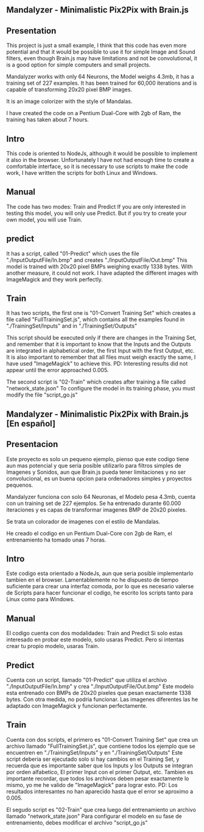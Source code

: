 Mandalyzer - Minimalistic Pix2Pix with Brain.js
-----------------------------------------------

Presentation
------------
This project is just a small example, I think that this code has even more potential and that it would be possible to use it for simple Image and Sound filters, even though Brain.js may have limitations and not be convolutional, it is a good option for simple computers and small projects.

Mandalyzer works with only 64 Neurons, the Model weighs 4.3mb, it has a training set of 227 examples. It has been trained for 60,000 iterations and is capable of transforming 20x20 pixel BMP images.

It is an image colorizer with the style of Mandalas.

I have created the code on a Pentium Dual-Core with 2gb of Ram, the training has taken about 7 hours.


Intro
-----

This code is oriented to NodeJs, although it would be possible to implement it also in the browser.
Unfortunately I have not had enough time to create a comfortable interface, so it is necessary to use scripts to make the code work, I have written the scripts for both Linux and Windows.





Manual
------
The code has two modes: Train and Predict
If you are only interested in testing this model, you will only use Predict.
But if you try to create your own model, you will use Train.


predict
--------
It has a script, called "01-Predict"
which uses the file "./InputOutputFile/In.bmp" and creates "./InputOutputFile/Out.bmp"
This model is trained with 20x20 pixel BMPs weighing exactly 1338 bytes. With another measure, it could not work.
I have adapted the different images with ImageMagick and they work perfectly.




Train
------
It has two scripts, the first one is "01-Convert Training Set"
which creates a file called "FullTrainingSet.js", which contains all the examples found in "./TrainingSet/Inputs" and in "./TrainingSet/Outputs"

This script should be executed only if there are changes in the Training Set, and remember that it is important to know that the Inputs and the Outputs are integrated in alphabetical order, the first Input with the first Output, etc.
It is also important to remember that all files must weigh exactly the same, I have used "ImageMagick" to achieve this.
PD: Interesting results did not appear until the error approached 0.005.


The second script is "02-Train"
which creates after training a file called "network_state.json"
To configure the model in its training phase, you must modify the file "script_go.js"



Mandalyzer - Minimalistic Pix2Pix with Brain.js [En español]
-----------------------------------------------


Presentacion
------------
Este proyecto es solo un pequeno ejemplo, pienso que este codigo tiene aun mas potencial y que seria posible utilizarlo para filtros simples de Imagenes y Sonidos, aun que Brain.js pueda tener limitaciones y no ser convolucional, es un buena opcion para ordenadores simples y proyectos pequenos.

Mandalyzer funciona con solo 64 Neuronas, el Modelo pesa 4.3mb, cuenta con un training set de 227 ejemplos. Se ha entrenado durante 60.000 iteraciones y es capas de transformar imagenes BMP de 20x20 pixeles.

Se trata un colorador de imagenes con el estilo de Mandalas.

He creado el codigo en un Pentium Dual-Core con 2gb de Ram, el entrenamiento ha tomado unas 7 horas.


Intro
-----

Este codigo esta orientado a NodeJs, aun que seria posible implementarlo tambien en el browser.
Lamentablemente no he dispuesto de tiempo suficiente para crear una interfaz comoda, por lo que es necesario valerse de Scripts para hacer funcionar el codigo, he escrito los scripts tanto para Linux como para Windows.





Manual
------
El codigo cuenta con dos modalidades: Train and Predict
Si solo estas interesado en probar este modelo, solo usaras Predict.
Pero si intentas crear tu propio modelo, usaras Train.


Predict
--------
Cuenta con un script, llamado "01-Predict"
que utiliza el archivo "./InputOutputFile/In.bmp" y crea "./InputOutputFile/Out.bmp"
Este modelo esta entrenado con BMPs de 20x20 pixeles que pesan exactamente 1338 bytes. Con otra medida, no podria funcionar.
Las imagenes diferentes las he adaptado con ImageMagick y funcionan perfectamente.




Train
------
Cuenta con dos scripts, el primero es "01-Convert Training Set"
que crea un archivo llamado "FullTrainingSet.js", que contiene todos los ejemplo que se encuentren en "./TrainingSet/Inputs" y en "./TrainingSet/Outputs"
Este script deberia ser ejecutado solo si hay cambios en el Training Set, y recuerda que es importante saber que los Inputs y los Outputs se integran por orden alfabetico, El primer Input con el primer Output, etc.
Tambien es importante recordar, que todos los archivos deben pesar exactamente lo mismo, yo me he valido de "ImageMagick" para lograr esto.
PD: Los resultados interesantes no han aparecido hasta que el error se aproximo a 0.005.



El segudo script es "02-Train"
que crea luego del entrenamiento un archivo llamado "network_state.json"
Para configurar el modelo en su fase de entrenamiento, debes modificar el archivo "script_go.js"


